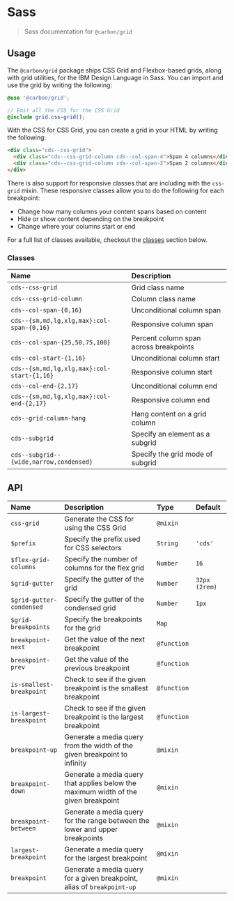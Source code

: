 # Sass

> Sass documentation for `@carbon/grid`

## Usage

The `@carbon/grid` package ships CSS Grid and Flexbox-based grids, along with
grid utilities, for the IBM Design Language in Sass. You can import and use the
grid by writing the following:

```scss
@use '@carbon/grid';

// Emit all the CSS for the CSS Grid
@include grid.css-grid();
```

With the CSS for CSS Grid, you can create a grid in your HTML by writing the
following:

```html
<div class="cds--css-grid">
  <div class="cds--css-grid-column cds--col-span-4">Span 4 columns</div>
  <div class="cds--css-grid-column cds--col-span-2">Span 2 columns</div>
</div>
```

There is also support for responsive classes that are including with the
`css-grid` mixin. These responsive classes allow you to do the following for
each breakpoint:

- Change how many columns your content spans based on content
- Hide or show content depending on the breakpoint
- Change where your columns start or end

For a full list of classes available, checkout the [classes](#classes) section
below.

### Classes

| Name                                       | Description                            |
| :----------------------------------------- | :------------------------------------- |
| `cds--css-grid`                            | Grid class name                        |
| `cds--css-grid-column`                     | Column class name                      |
| `cds--col-span-{0,16}`                     | Unconditional column span              |
| `cds--{sm,md,lg,xlg,max}:col-span-{0,16}`  | Responsive column span                 |
| `cds--col-span-{25,50,75,100}`             | Percent column span across breakpoints |
| `cds--col-start-{1,16}`                    | Unconditional column start             |
| `cds--{sm,md,lg,xlg,max}:col-start-{1,16}` | Responsive column start                |
| `cds--col-end-{2,17}`                      | Unconditional column end               |
| `cds--{sm,md,lg,xlg,max}:col-end-{2,17}`   | Responsive column end                  |
| `cds--grid-column-hang`                    | Hang content on a grid column          |
| `cds--subgrid`                             | Specify an element as a subgrid        |
| `cds--subgrid--{wide,narrow,condensed}`    | Specify the grid mode of subgrid       |

## API

| Name                     | Description                                                                         | Type        | Default       |
| :----------------------- | :---------------------------------------------------------------------------------- | :---------- | :------------ |
| `css-grid`               | Generate the CSS for using the CSS Grid                                             | `@mixin`    |               |
| `$prefix`                | Specify the prefix used for CSS selectors                                           | `String`    | `'cds'`       |
| `$flex-grid-columns`     | Specify the number of columns for the flex grid                                     | `Number`    | `16`          |
| `$grid-gutter`           | Specify the gutter of the grid                                                      | `Number`    | `32px (2rem)` |
| `$grid-gutter-condensed` | Specify the gutter of the condensed grid                                            | `Number`    | `1px`         |
| `$grid-breakpoints`      | Specify the breakpoints for the grid                                                | `Map`       |               |
| `breakpoint-next`        | Get the value of the next breakpoint                                                | `@function` |               |
| `breakpoint-prev`        | Get the value of the previous breakpoint                                            | `@function` |               |
| `is-smallest-breakpoint` | Check to see if the given breakpoint is the smallest breakpoint                     | `@function` |               |
| `is-largest-breakpoint`  | Check to see if the given breakpoint is the largest breakpoint                      | `@function` |               |
| `breakpoint-up`          | Generate a media query from the width of the given breakpoint to infinity           | `@mixin`    |               |
| `breakpoint-down`        | Generate a media query that applies below the maximum width of the given breakpoint | `@mixin`    |               |
| `breakpoint-between`     | Generate a media query for the range between the lower and upper breakpoints        | `@mixin`    |               |
| `largest-breakpoint`     | Generate a media query for the largest breakpoint                                   | `@mixin`    |               |
| `breakpoint`             | Generate a media query for a given breakpoint, alias of `breakpoint-up`             | `@mixin`    |               |
